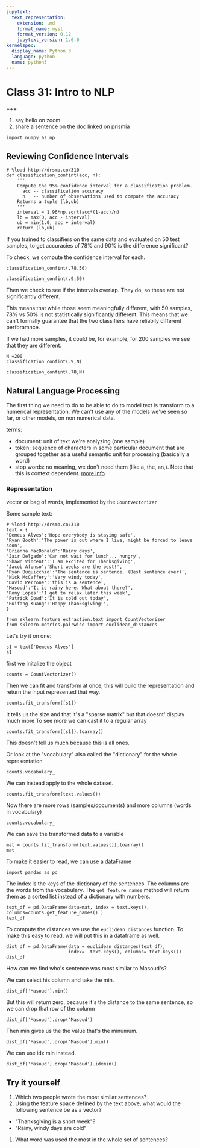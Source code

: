 ```yaml
---
jupytext:
  text_representation:
    extension: .md
    format_name: myst
    format_version: 0.12
    jupytext_version: 1.6.0
kernelspec:
  display_name: Python 3
  language: python
  name: python3
---
```


# Class 31: Intro to NLP

+++

1. say hello on zoom
1. share a sentence on the doc linked on prismia

```{code-cell} ipython3
import numpy as np
```

## Reviewing Confidence Intervals


```{code-cell} ipython3
# %load http://drsmb.co/310
def classification_confint(acc, n):
    '''
    Compute the 95% confidence interval for a classification problem.
      acc -- classification accuracy
      n   -- number of observations used to compute the accuracy
    Returns a tuple (lb,ub)
    '''
    interval = 1.96*np.sqrt(acc*(1-acc)/n)
    lb = max(0, acc - interval)
    ub = min(1.0, acc + interval)
    return (lb,ub)
```

If you trained to classifiers on the same data and evaluated on 50 test samples,
to get accuracies of 78% and 90% is the difference significant?

To check, we compute the confidence interval for each.

```{code-cell} ipython3
classification_confint(.78,50)
```

```{code-cell} ipython3
classification_confint(.9,50)
```

Then we check to see if the intervals overlap.  They do, so these are not significantly
different.

This means that while those seem meaningfully different, with 50 samples, 78% vs 50%
is not statistically significantly different. This means that we can't formally
guarantee that the two classifiers have reliablly different perforamnce.

If we had more samples, it could be, for example, for 200 samples we see that
they are different.

```{code-cell} ipython3
N =200
classification_confint(.9,N)
```

```{code-cell} ipython3
classification_confint(.78,N)
```

## Natural Language Processing


The first thing we need to do to be able to do to model text is transform to a
numerical representation.  We can't use any of the models we've seen so far,
or other models, on non numerical data.  

terms:

- document: unit of text we're analyzing (one sample)
- token:  sequence of characters in some particular document that are grouped together as a useful semantic unit for processing (basically a word)
- stop words: no meaning, we don't need them (like a, the, an,). Note that this is context dependent. [more info](https://scikit-learn.org/stable/modules/feature_extraction.html#using-stop-words)


### Representation

vector or bag of words, implemented by the `CountVectorizer`

Some sample text:

```{code-cell} ipython3
# %load http://drsmb.co/310
text = {
'Demeus Alves':'Hope everybody is staying safe',
'Ryan Booth':'The power is out where I live, might be forced to leave soon',
'Brianna MacDonald':'Rainy days',
'Jair Delgado':'Can not wait for lunch... hungry',
'Shawn Vincent':'I am excited for Thanksgiving',
'Jacob Afonso':'Short weeks are the best!',
'Ryan Buquicchio':'The sentence is sentence. (Best sentence ever)',
'Nick McCaffery':'Very windy today',
'David Perrone':'this is a sentence',
'Masoud':'It is rainy here. What about there?',
'Rony Lopes':'I get to relax later this week',
'Patrick Dowd':'It is cold out today',
'Ruifang Kuang':'Happy Thanksgiving!',
}
```

```{code-cell} ipython3
from sklearn.feature_extraction.text import CountVectorizer
from sklearn.metrics.pairwise import euclidean_distances
```

Let's try it on one:


```{code-cell} ipython3
s1 = text['Demeus Alves']
s1
```

first we initalize the object
```{code-cell} ipython3
counts = CountVectorizer()
```

Then we can fit and transform at once, this will build the representation and return
the input represented that way.

```{code-cell} ipython3
counts.fit_transform([s1])
```

It tells us the size and that it's a "sparse matrix" but that doesnt' display much more
To see more we can cast it to a regular array

```{code-cell} ipython3
counts.fit_transform([s1]).toarray()
```
This doesn't tell us much because this is all ones.

Or look at the "vocabulary" also called the "dictionary" for the whole representation
```{code-cell} ipython3
counts.vocabulary_
```

We can instead apply to the whole dataset.

```{code-cell} ipython3
counts.fit_transform(text.values())
```
Now there are more rows (samples/documents) and more columns (words in vocabulary)

```{code-cell} ipython3
counts.vocabulary_
```

We can save the transformed data to a variable

```{code-cell} ipython3
mat = counts.fit_transform(text.values()).toarray()
mat
```

To make it easier to read, we can use a dataFrame

```{code-cell} ipython3
import pandas as pd
```

The index is the keys of the dictionary of the sentences. The columns are the
words from the vocabulary. The  `get_feature_names` method will return them as a
sorted list instead of a dictionary with numbers.

```{code-cell} ipython3
text_df = pd.DataFrame(data=mat, index = text.keys(), columns=counts.get_feature_names() )
text_df
```

To compute the distances we use the `euclidean_distances` function.  To make this
easy to read, we will put this in a dataframe as well.

```{code-cell} ipython3
dist_df = pd.DataFrame(data = euclidean_distances(text_df),
                       index=  text.keys(), columns= text.keys())
dist_df
```

How can we find who's sentence was most similar to Masoud's?


We can select his column and take the min.

```{code-cell} ipython3
dist_df['Masoud'].min()
```

But this will return zero, because it's the distance to the same sentence, so
we can drop that row of the column

```{code-cell} ipython3
dist_df['Masoud'].drop('Masoud')
```

Then min gives us the the value that's the minumum.

```{code-cell} ipython3
dist_df['Masoud'].drop('Masoud').min()
```

We can use idx min instead.

```{code-cell} ipython3
dist_df['Masoud'].drop('Masoud').idxmin()
```


## Try it yourself

1. Which two people wrote the most similar sentences?
1. Using the feature space defined by the text above, what would the following
sentence be as a vector?
- "Thanksgiving is a short week"?
- "Rainy, windy days are cold"
1. What word was used the most in the whole set of sentences?

